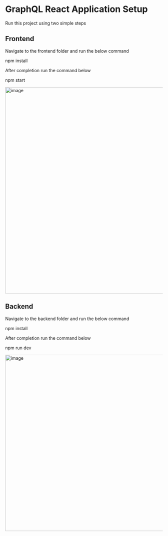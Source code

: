 
# GraphQL React Application Setup

Run this project using two simple steps



## Frontend
Navigate to the frontend folder and run the below command

npm install

After completion run the command below 

npm start

<img width="659" alt="image" src="https://user-images.githubusercontent.com/28800051/192219771-fb28f8c1-dfb4-4cd0-b0c4-f672ece32f97.png">


## Backend

Navigate to the backend folder and run the below command

npm install

After completion run the command below

npm run dev

<img width="563" alt="image" src="https://user-images.githubusercontent.com/28800051/192220093-9c43dd49-545f-4220-bae3-73b4e952b9cb.png">
